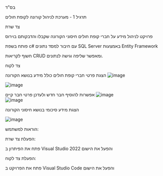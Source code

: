 בס"ד

תרגיל 1 - מערכת לניהול קורונה לקופת חולים

צד שרת

פרויקט לניהול מידע על חברי קופת חולים חיסוני הקורונה שקבלו והדבקותם בוירוס

פותח בשפת  c# עם חיבור למסד נתונים SQL Server באמצעות Entity Framework

חשוף לקריאות CRUD ומאפשר שליפה וגישה לנתונים.

צד לקוח

הצגת פרטי חברי קופת חולים כולל מידע בנושא הקורונה
![image](https://github.com/Lali332/project/assets/144925330/66fde2f3-2249-47d0-adb9-afce373d2dda)


  ![image](https://github.com/Lali332/project/assets/144925330/5956f9c8-c5f9-42e4-a91c-d8f7cf43a6ff)











אפשרות להוסיף חבר חדש ולעדכן פרטי חבר קיים
![image](https://github.com/Lali332/project/assets/144925330/99bfa986-2a13-49ca-aa0d-8f061121622d)  
![image](https://github.com/Lali332/project/assets/144925330/30f242da-2c24-4e05-9f39-5b86fae713b0)





הצגת מידע סיכומי בנושא חיסוני הקורונה
 
![image](https://github.com/Lali332/project/assets/144925330/b6994525-265d-44bd-b986-257ca946f59c)

הוראות למשתמש:

הפעלת צד שרת:

פתח את הפיתרון ב Visual Studio 2022 והפעל את הישום

הפעלת צד לקוח:

פתח את הפרויקט ב Visual Studio Code והפעל את הישום



